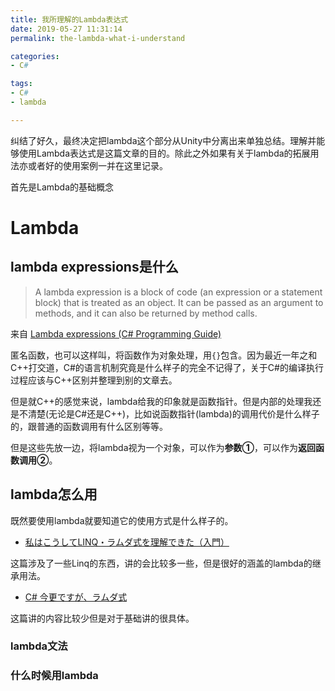 ```yaml
---
title: 我所理解的Lambda表达式
date: 2019-05-27 11:31:14
permalink: the-lambda-what-i-understand

categories:
- C#

tags:
- C#
- lambda

---
```

纠结了好久，最终决定把lambda这个部分从Unity中分离出来单独总结。理解并能够使用Lambda表达式是这篇文章的目的。除此之外如果有关于lambda的拓展用法亦或者好的使用案例一并在这里记录。

<!--more-->

首先是Lambda的基础概念

# Lambda

## lambda expressions是什么

> A lambda expression is a block of code (an expression or a statement block) that is treated as an object. It can be passed as an argument to methods, and it can also be returned by method calls.

来自 [Lambda expressions (C# Programming Guide)](https://docs.microsoft.com/ja-jp/dotnet/csharp/programming-guide/statements-expressions-operators/lambda-expressions)

匿名函数，也可以这样叫，将函数作为对象处理，用`{}`包含。因为最近一年之和C++打交道，C#的语言机制究竟是什么样子的完全不记得了，关于C#的编译执行过程应该与C++区别并整理到别的文章去。

但是就C++的感觉来说，lambda给我的印象就是函数指针。但是内部的处理我还是不清楚(无论是C#还是C++)，比如说函数指针(lambda)的调用代价是什么样子的，跟普通的函数调用有什么区别等等。

但是这些先放一边，将lambda视为一个对象，可以作为**参数①**，可以作为**返回函数调用②**。

## lambda怎么用
既然要使用lambda就要知道它的使用方式是什么样子的。
- [私はこうしてLINQ・ラムダ式を理解できた（入門）](https://qiita.com/Aki_mintproject/items/a70c33911ad96e5d8188)

这篇涉及了一些Linq的东西，讲的会比较多一些，但是很好的涵盖的lambda的继承用法。

- [C# 今更ですが、ラムダ式](https://qiita.com/rawr/items/11790e9ea08a29d028a4)

这篇讲的内容比较少但是对于基础讲的很具体。

### lambda文法



### 什么时候用lambda

